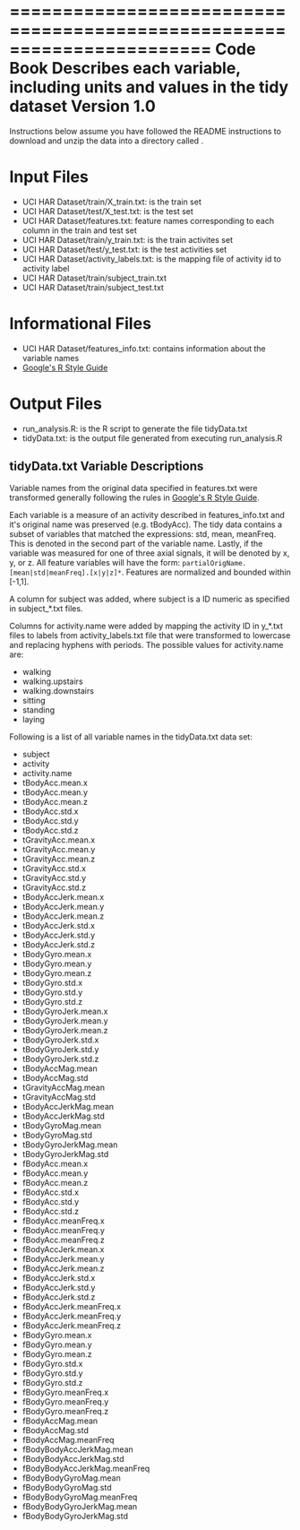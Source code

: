 =======================================================================
Code Book
Describes each variable, including units and values in the tidy dataset
Version 1.0
=======================================================================

Instructions below assume you have followed the README instructions to download and unzip the data into a directory called .

# Input Files
* UCI HAR Dataset/train/X_train.txt: is the train set
* UCI HAR Dataset/test/X_test.txt: is the test set
* UCI HAR Dataset/features.txt: feature names corresponding to each column in the train and test set
* UCI HAR Dataset/train/y_train.txt: is the train activites set
* UCI HAR Dataset/test/y_test.txt: is the test activities set
* UCI HAR Dataset/activity_labels.txt: is the mapping file of activity id to activity label
* UCI HAR Dataset/train/subject_train.txt
* UCI HAR Dataset/train/subject_test.txt

# Informational Files
* UCI HAR Dataset/features_info.txt: contains information about the variable names
* [Google's R Style Guide](https://google-styleguide.googlecode.com/svn/trunk/Rguide.xml)

# Output Files
* run_analysis.R: is the R script to generate the file tidyData.txt 
* tidyData.txt: is the output file generated from executing run_analysis.R

## tidyData.txt Variable Descriptions
Variable names from the original data specified in features.txt were transformed generally following the rules in [Google's R Style Guide](https://google-styleguide.googlecode.com/svn/trunk/Rguide.xml).  

Each variable is a measure of an activity described in features_info.txt and it's original name was preserved (e.g. tBodyAcc).  The tidy data contains a subset of variables that matched the expressions: std, mean, meanFreq.  This is denoted in the second part of the variable name.  Lastly, if the variable was measured for one of three axial signals, it will be denoted by x, y, or z.  All feature variables will have the form: `partialOrigName.[mean|std|meanFreq].[x|y|z]*`.  Features are normalized and bounded within [-1,1].

A column for subject was added, where subject is a ID numeric as specified in subject_*.txt files.

Columns for activity.name were added by mapping the activity ID in y_*.txt files to labels from activity_labels.txt file that were transformed to lowercase and replacing hyphens with periods.  The possible values for activity.name are:
* walking
* walking.upstairs
* walking.downstairs
* sitting
* standing 
* laying

Following is a list of all variable names in the tidyData.txt data set:

* subject
* activity
* activity.name
* tBodyAcc.mean.x
* tBodyAcc.mean.y
* tBodyAcc.mean.z
* tBodyAcc.std.x
* tBodyAcc.std.y
* tBodyAcc.std.z
* tGravityAcc.mean.x
* tGravityAcc.mean.y
* tGravityAcc.mean.z
* tGravityAcc.std.x
* tGravityAcc.std.y
* tGravityAcc.std.z
* tBodyAccJerk.mean.x
* tBodyAccJerk.mean.y
* tBodyAccJerk.mean.z
* tBodyAccJerk.std.x
* tBodyAccJerk.std.y
* tBodyAccJerk.std.z
* tBodyGyro.mean.x
* tBodyGyro.mean.y
* tBodyGyro.mean.z
* tBodyGyro.std.x
* tBodyGyro.std.y
* tBodyGyro.std.z
* tBodyGyroJerk.mean.x
* tBodyGyroJerk.mean.y
* tBodyGyroJerk.mean.z
* tBodyGyroJerk.std.x
* tBodyGyroJerk.std.y
* tBodyGyroJerk.std.z
* tBodyAccMag.mean
* tBodyAccMag.std
* tGravityAccMag.mean
* tGravityAccMag.std
* tBodyAccJerkMag.mean
* tBodyAccJerkMag.std
* tBodyGyroMag.mean
* tBodyGyroMag.std
* tBodyGyroJerkMag.mean
* tBodyGyroJerkMag.std
* fBodyAcc.mean.x
* fBodyAcc.mean.y
* fBodyAcc.mean.z
* fBodyAcc.std.x
* fBodyAcc.std.y
* fBodyAcc.std.z
* fBodyAcc.meanFreq.x
* fBodyAcc.meanFreq.y
* fBodyAcc.meanFreq.z
* fBodyAccJerk.mean.x
* fBodyAccJerk.mean.y
* fBodyAccJerk.mean.z
* fBodyAccJerk.std.x
* fBodyAccJerk.std.y
* fBodyAccJerk.std.z
* fBodyAccJerk.meanFreq.x
* fBodyAccJerk.meanFreq.y
* fBodyAccJerk.meanFreq.z
* fBodyGyro.mean.x
* fBodyGyro.mean.y
* fBodyGyro.mean.z
* fBodyGyro.std.x
* fBodyGyro.std.y
* fBodyGyro.std.z
* fBodyGyro.meanFreq.x
* fBodyGyro.meanFreq.y
* fBodyGyro.meanFreq.z
* fBodyAccMag.mean
* fBodyAccMag.std
* fBodyAccMag.meanFreq
* fBodyBodyAccJerkMag.mean
* fBodyBodyAccJerkMag.std
* fBodyBodyAccJerkMag.meanFreq
* fBodyBodyGyroMag.mean
* fBodyBodyGyroMag.std
* fBodyBodyGyroMag.meanFreq
* fBodyBodyGyroJerkMag.mean
* fBodyBodyGyroJerkMag.std